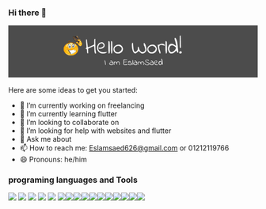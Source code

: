 ### Hi there 👋


![Untitled Diagram](https://github.com/Eslamsaed626/Eslamsaed626/blob/main/name.png?raw=true)

Here are some ideas to get you started:

- 🔭 I’m currently working on freelancing
- 🌱 I’m currently learning flutter
- 👯 I’m looking to collaborate on 
- 🤔 I’m looking for help with websites and flutter
- 💬 Ask me about 
- 📫 How to reach me: Eslamsaed626@gmail.com or 01212119766
- 😄 Pronouns: he/him

### programing languages and Tools
<img src="https://img.icons8.com/color/48/000000/javascript.png"/> <img src="https://img.icons8.com/color/48/000000/html-5.png"/> <img src="https://img.icons8.com/color/48/000000/css3.png"/> <img src="https://img.icons8.com/color/48/000000/bootstrap.png"/> <img src="https://img.icons8.com/color/48/000000/angularjs.png"/> <img src="https://img.icons8.com/color/48/000000/vue-js.png"/><img src="https://img.icons8.com/color/48/000000/sass.png"/><img src="https://img.icons8.com/ios-filled/50/4a90e2/jquery.png"/><img src="https://img.icons8.com/color/48/4a90e2/flutter.png"/><img src="https://img.icons8.com/wired/64/4a90e2/webpack.png"/><img src="https://img.icons8.com/color/48/4a90e2/typescript.png"/><img src="https://img.icons8.com/fluent/48/4a90e2/github.png"/><img src="https://img.icons8.com/color/48/4a90e2/lunacy.png"/><img src="https://img.icons8.com/color/48/4a90e2/dart.png"/><img src="https://img.icons8.com/color/48/4a90e2/adobe-photoshop.png"/><img src="https://img.icons8.com/color/48/4a90e2/firebase.png"/>

